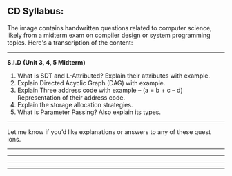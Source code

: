 ## CD Syllabus:
 


The image contains handwritten questions related to computer science, likely from a midterm exam on compiler design or system programming topics. Here's a transcription of the content:

---

**S.I.D**
**(Unit 3, 4, 5 Midterm)**

1. What is SDT and L-Attributed? Explain their attributes with example.
2. Explain Directed Acyclic Graph (DAG) with example.
3. Explain Three address code with example – (a = b + c – d) Representation of their address code.
4. Explain the storage allocation strategies.
5. What is Parameter Passing? Also explain its types.

---

Let me know if you’d like explanations or answers to any of these quest
ions.

---
---
---
---
